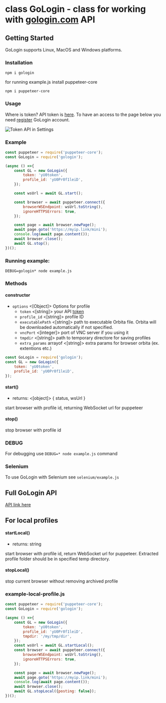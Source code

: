 # class GoLogin - class for working with <a href="https://gologin.com" target="_blank">gologin.com</a> API

## Getting Started

GoLogin supports Linux, MacOS and Windows platforms.

### Installation

`npm i gologin`

for running example.js install puppeteer-core

`npm i puppeteer-core`

### Usage

Where is token? API token is <a href="https://app.gologin.com/#/personalArea/TokenApi" target="_blank">here</a>.
To have an access to the page below you need <a href="https://app.gologin.com/#/createUser" target="_blank">register</a> GoLogin account.

![Token API in Settings](https://user-images.githubusercontent.com/62306291/78453427-53220100-769a-11ea-9465-0aae3ae602b7.jpg)

### Example

```js
const puppeteer = require('puppeteer-core');
const GoLogin = require('gologin');

(async () =>{
    const GL = new GoLogin({
        token: 'yU0token',
        profile_id: 'yU0Pr0f1leiD',
    });

    const wsUrl = await GL.start(); 

    const browser = await puppeteer.connect({
        browserWSEndpoint: wsUrl.toString(), 
        ignoreHTTPSErrors: true,
    });

    const page = await browser.newPage();
    await page.goto('https://myip.link/mini');   
    console.log(await page.content());
    await browser.close();
    await GL.stop();
})();
```

### Running example:

`DEBUG=gologin* node example.js`

###
### Methods
#### constructor

- `options` <[Object]> Options for profile
	- `token` <[string]> your API <a href="https://gologin.com/#/personalArea/TokenApi" target="_blank">token</a>
	- `profile_id` <[string]> profile ID
	- `executablePath` <[string]> path to executable Orbita file. Orbita will be downloaded automatically if not specified.
	- `vncPort` <[integer]> port of VNC server if you using it
  - `tmpdir` <[string]> path to temporary directore for saving profiles
  - `extra_params` arrayof <[string]> extra params for browser orbita (ex. extentions etc.)



```js
const GoLogin = require('gologin');
const GL = new GoLogin({
    token: 'yU0token',
    profile_id: 'yU0Pr0f1leiD',
});
```

#### start()  

- returns: <[object]> { status, wsUrl } 

start browser with profile id, returning WebSocket url for puppeteer

#### stop()  

stop browser with profile id

### DEBUG

For debugging use `DEBUG=* node example.js` command

### Selenium

To use GoLogin with Selenium see  `selenium/example.js`

## Full GoLogin API
<a href="https://api.gologin.com/docs" target="_blank">API link here</a>

## For local profiles

#### startLocal()  

- returns: string 

start browser with profile id, return WebSocket url for puppeteer. Extracted profile folder should be in specified temp directory.

#### stopLocal()  

stop current browser without removing archived profile 

### example-local-profile.js

```js
const puppeteer = require('puppeteer-core');
const GoLogin = require('gologin');

(async () =>{
    const GL = new GoLogin({
        token: 'yU0token',
        profile_id: 'yU0Pr0f1leiD',
        tmpdir: '/my/tmp/dir',
    });
    const wsUrl = await GL.startLocal(); 
    const browser = await puppeteer.connect({
        browserWSEndpoint: wsUrl.toString(), 
        ignoreHTTPSErrors: true,
    });

    const page = await browser.newPage();
    await page.goto('https://myip.link/mini');   
    console.log(await page.content());
    await browser.close();
    await GL.stopLocal({posting: false});
})();
```




